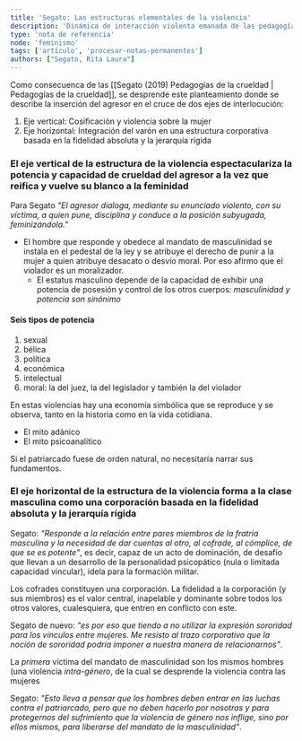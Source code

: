 ```yaml
---
title: 'Segato: Las estructuras elementales de la violencia'
description: 'Dinámica de interacción violenta emanada de las pedagogías de la crueldad'
type: 'nota de referencia'
node: 'feminismo'
tags: ['artículo', 'procesar-notas-permanentes']
authors: ["Segato, Rita Laura"]
---
```


Como consecuenca de las [[Segato (2019) Pedagogías de la crueldad | Pedagogías de la crueldad]], se desprende este planteamiento donde se describe la inserción del agresor en el cruce de dos ejes de interlocución:

1. Eje vertical: Cosificación y violencia sobre la mujer
2. Eje horizontal: Integración del varón en una estructura corporativa basada en la fidelidad absoluta y la jerarquía rígida

### El eje vertical de la estructura de la violencia espectaculariza la potencia y capacidad de crueldad del agresor a la vez que reifica y vuelve su blanco a la feminidad

Para Segato *"El agresor dialoga, mediante su enunciado violento, con su víctima, a quien pune, disciplina y conduce a la posición subyugada, feminizándola."* 
- El hombre que responde y obedece al mandato de masculinidad se instala en el pedestal de la ley y se atribuye el derecho de punir a la mujer a quien atribuye desacato o desvío moral. Por eso afirmo que el violador es un moralizador.
	- El estatus masculino depende de la capacidad de exhibir una potencia de posesión y control de los otros cuerpos: *masculinidad y potencia son sinónimo*

#### Seis tipos de potencia 

1. sexual
2. bélica
3. política
4. económica
5. intelectual 
6. moral: la del juez, la del legislador y también la del violador

En estas violencias hay una economía simbólica que se reproduce y se observa, tanto en la historia como en la vida cotidiana.

- El mito adánico
- El mito psicoanalítico

Si el patriarcado fuese de orden natural, no necesitaría narrar sus fundamentos.

### El eje horizontal de la estructura de la violencia forma a la clase masculina como una corporación basada en la fidelidad absoluta y la jerarquía rígida

Segato: *"Responde a la relación entre pares miembros de la fratria masculina y la necesidad de dar cuentas al otro, al cofrade, al cómplice, de que se es potente"*, es decir, capaz de un acto de dominación, de desafío que llevan a un desarrollo de la personalidad psicopático (nula o limitada capacidad vincular), idela para la formación militar.

Los cofrades constituyen una corporación. La fidelidad a la corporación (y sus miembros) es el valor central, inapelable y dominante sobre todos los otros valores, cualesquiera, que entren en conflicto con este.

Segato de nuevo: *"es por eso que tiendo a no utilizar la expresión sororidad para los vínculos entre mujeres. Me resisto al trazo corporativo que la noción de sororidad podría imponer a nuestra manera de relacionarnos"*.

La *primera* víctima del mandato de masculinidad son los mismos hombres (una violencia *intra-género*, de la cual se desprende la violencia contra las mujeres

Segato: *"Esto lleva a pensar que los hombres deben entrar en las luchas contra el patriarcado, pero que no deben hacerlo por nosotras y para protegernos del sufrimiento que la violencia de género nos inflige, sino por ellos mismos, para liberarse del mandato de la masculinidad"*.